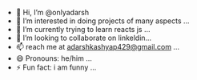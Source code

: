 - 👋 Hi, I’m @onlyadarsh
- 👀 I’m interested in doing projects of many aspects ...
- 🌱 I’m currently trying to learn reacts js  ...
- 💞️ I’m looking to collaborate on linkeldin...
- 📫 reach me at adarshkashyap429@gmail.com ...
- 😄 Pronouns: he/him ...
- ⚡ Fun fact: i am funny ...

<!---
onlyadarsh/onlyadarsh is a ✨ special ✨ repository because its `README.md` (this file) appears on your GitHub profile.
You can click the Preview link to take a look at your changes.
--->
